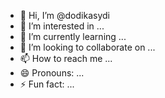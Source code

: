- 👋 Hi, I’m @dodikasydi
- 👀 I’m interested in ...
- 🌱 I’m currently learning ...
- 💞️ I’m looking to collaborate on ...
- 📫 How to reach me ...
- 😄 Pronouns: ...
- ⚡ Fun fact: ...

<!---
dodikasydi/dodikasydi is a ✨ special ✨ repository because its `README.md` (this file) appears on your GitHub profile.
You can click the Preview link to take a look at your changes.
--->
